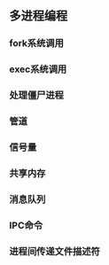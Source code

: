 ## 多进程编程

### fork系统调用

### exec系统调用

### 处理僵尸进程

### 管道

### 信号量

### 共享内存

### 消息队列

### IPC命令

### 进程间传递文件描述符
